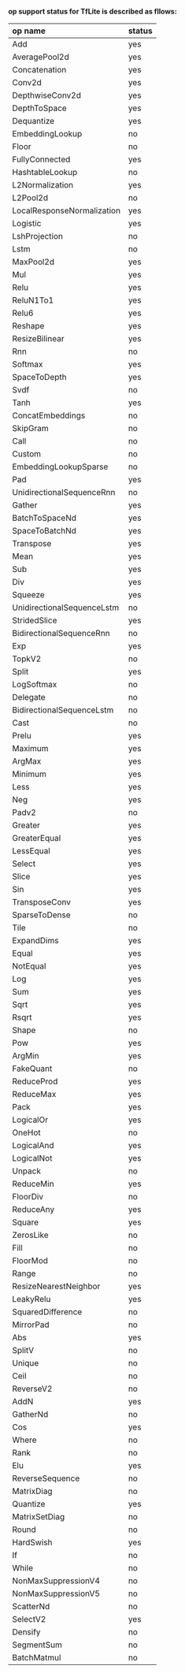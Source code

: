 __op support status for TfLite is described as fllows:__
&nbsp;

op name      |status
:------      |:-----
Add          |yes 
AveragePool2d|yes
Concatenation|yes
Conv2d       |yes
DepthwiseConv2d|yes
DepthToSpace|yes
Dequantize|yes
EmbeddingLookup|no
Floor|no
FullyConnected|yes
HashtableLookup|no
L2Normalization|yes
L2Pool2d|no
LocalResponseNormalization|yes
Logistic|yes
LshProjection|no
Lstm|no
MaxPool2d|yes
Mul|yes
Relu|yes
ReluN1To1|yes
Relu6|yes
Reshape|yes
ResizeBilinear|yes
Rnn|no
Softmax|yes
SpaceToDepth|yes
Svdf|no
Tanh|yes
ConcatEmbeddings|no
SkipGram|no
Call|no
Custom|no
EmbeddingLookupSparse|no
Pad|yes
UnidirectionalSequenceRnn|no
Gather|yes
BatchToSpaceNd|yes
SpaceToBatchNd|yes
Transpose|yes
Mean|yes
Sub|yes
Div|yes
Squeeze|yes
UnidirectionalSequenceLstm|no
StridedSlice|yes
BidirectionalSequenceRnn|no
Exp|yes
TopkV2|no
Split|yes
LogSoftmax|no
Delegate|no
BidirectionalSequenceLstm|no
Cast|no
Prelu|yes
Maximum|yes
ArgMax|yes
Minimum|yes
Less|yes
Neg|yes
Padv2|no
Greater|yes
GreaterEqual|yes
LessEqual|yes
Select|yes
Slice|yes
Sin|yes
TransposeConv|yes
SparseToDense|no
Tile|no
ExpandDims|yes
Equal|yes
NotEqual|yes
Log|yes
Sum|yes
Sqrt|yes
Rsqrt|yes
Shape|no
Pow|yes
ArgMin|yes
FakeQuant|no
ReduceProd|yes
ReduceMax|yes
Pack|yes
LogicalOr|yes
OneHot|no
LogicalAnd|yes
LogicalNot|yes
Unpack|no
ReduceMin|yes
FloorDiv|no
ReduceAny|yes
Square|yes
ZerosLike|no
Fill|no
FloorMod|no
Range|no
ResizeNearestNeighbor|yes
LeakyRelu|yes
SquaredDifference|no
MirrorPad|no
Abs|yes
SplitV|no
Unique|no
Ceil|no
ReverseV2|no
AddN|yes
GatherNd|no
Cos|yes
Where|no
Rank|no
Elu|yes
ReverseSequence|no
MatrixDiag|no
Quantize|yes
MatrixSetDiag|no
Round|no
HardSwish|yes
If|no
While|no
NonMaxSuppressionV4|no
NonMaxSuppressionV5|no
ScatterNd|no
SelectV2|yes
Densify|no
SegmentSum|no
BatchMatmul|no
&nbsp;


